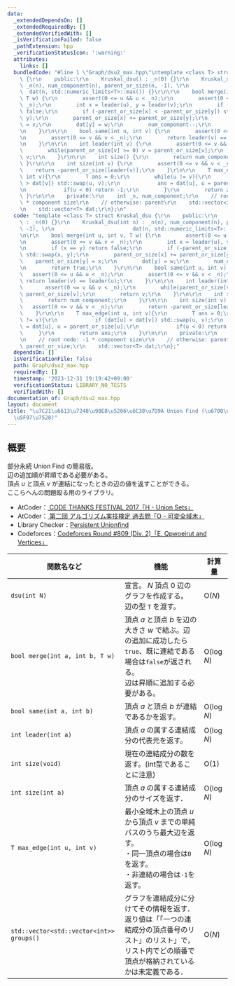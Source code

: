 ```yaml
---
data:
  _extendedDependsOn: []
  _extendedRequiredBy: []
  _extendedVerifiedWith: []
  _isVerificationFailed: false
  _pathExtension: hpp
  _verificationStatusIcon: ':warning:'
  attributes:
    links: []
  bundledCode: "#line 1 \"Graph/dsu2_max.hpp\"\ntemplate <class T> struct Kruskal_dsu\
    \ {\r\n    public:\r\n    Kruskal_dsu() : _n(0) {}\r\n    Kruskal_dsu(int n) :\
    \ _n(n), num_component(n), parent_or_size(n, -1), \r\n                       \
    \  dat(n, std::numeric_limits<T>::max()) {}\r\n\r\n    bool merge(int u, int v,\
    \ T w) {\r\n        assert(0 <= u && u < _n);\r\n        assert(0 <= v && v <\
    \ _n);\r\n        int x = leader(u), y = leader(v);\r\n        if (x == y) return\
    \ false;\r\n        if (-parent_or_size[x] < -parent_or_size[y]) std::swap(x,\
    \ y);\r\n        parent_or_size[x] += parent_or_size[y];\r\n        parent_or_size[y]\
    \ = x;\r\n        dat[y] = w;\r\n        num_component--;\r\n        return true;\r\
    \n    }\r\n\r\n    bool same(int u, int v) {\r\n        assert(0 <= u && u < _n);\r\
    \n        assert(0 <= v && v < _n);\r\n        return leader(v) == leader(u);\r\
    \n    }\r\n\r\n    int leader(int v) {\r\n        assert(0 <= v && v < _n);\r\n\
    \        while(parent_or_size[v] >= 0) v = parent_or_size[v];\r\n        return\
    \ v;\r\n    }\r\n\r\n    int size() {\r\n        return num_component;\r\n   \
    \ }\r\n\r\n    int size(int v) {\r\n        assert(0 <= v && v < _n);\r\n    \
    \    return -parent_or_size[leader(v)];\r\n    }\r\n\r\n    T max_edge(int u,\
    \ int v){\r\n        T ans = 0;\r\n        while(u != v){\r\n            if (dat[u]\
    \ > dat[v]) std::swap(u, v);\r\n            ans = dat[u], u = parent_or_size[u];\r\
    \n            if(u < 0) return -1;\r\n        }\r\n        return ans;\r\n   \
    \ }\r\n\r\n    private:\r\n    int _n, num_component;\r\n    // root node: -1\
    \ * component size\r\n    // otherwise: parent\r\n    std::vector<int> parent_or_size;\r\
    \n    std::vector<T> dat;\r\n};\n"
  code: "template <class T> struct Kruskal_dsu {\r\n    public:\r\n    Kruskal_dsu()\
    \ : _n(0) {}\r\n    Kruskal_dsu(int n) : _n(n), num_component(n), parent_or_size(n,\
    \ -1), \r\n                         dat(n, std::numeric_limits<T>::max()) {}\r\
    \n\r\n    bool merge(int u, int v, T w) {\r\n        assert(0 <= u && u < _n);\r\
    \n        assert(0 <= v && v < _n);\r\n        int x = leader(u), y = leader(v);\r\
    \n        if (x == y) return false;\r\n        if (-parent_or_size[x] < -parent_or_size[y])\
    \ std::swap(x, y);\r\n        parent_or_size[x] += parent_or_size[y];\r\n    \
    \    parent_or_size[y] = x;\r\n        dat[y] = w;\r\n        num_component--;\r\
    \n        return true;\r\n    }\r\n\r\n    bool same(int u, int v) {\r\n     \
    \   assert(0 <= u && u < _n);\r\n        assert(0 <= v && v < _n);\r\n       \
    \ return leader(v) == leader(u);\r\n    }\r\n\r\n    int leader(int v) {\r\n \
    \       assert(0 <= v && v < _n);\r\n        while(parent_or_size[v] >= 0) v =\
    \ parent_or_size[v];\r\n        return v;\r\n    }\r\n\r\n    int size() {\r\n\
    \        return num_component;\r\n    }\r\n\r\n    int size(int v) {\r\n     \
    \   assert(0 <= v && v < _n);\r\n        return -parent_or_size[leader(v)];\r\n\
    \    }\r\n\r\n    T max_edge(int u, int v){\r\n        T ans = 0;\r\n        while(u\
    \ != v){\r\n            if (dat[u] > dat[v]) std::swap(u, v);\r\n            ans\
    \ = dat[u], u = parent_or_size[u];\r\n            if(u < 0) return -1;\r\n   \
    \     }\r\n        return ans;\r\n    }\r\n\r\n    private:\r\n    int _n, num_component;\r\
    \n    // root node: -1 * component size\r\n    // otherwise: parent\r\n    std::vector<int>\
    \ parent_or_size;\r\n    std::vector<T> dat;\r\n};"
  dependsOn: []
  isVerificationFile: false
  path: Graph/dsu2_max.hpp
  requiredBy: []
  timestamp: '2023-12-31 19:19:42+09:00'
  verificationStatus: LIBRARY_NO_TESTS
  verifiedWith: []
documentation_of: Graph/dsu2_max.hpp
layout: document
title: "\u7C21\u6613\u7248\u90E8\u5206\u6C38\u7D9A Union Find (\u6700\u5927\u8FBA\u53D6\
  \u5F97\u7528)"
---
```


## 概要
部分永続 Union Find の簡易版。<br>
辺の追加順が昇順である必要がある。<br>
頂点 $u$ と頂点 $v$ が連結になったときの辺の値を返すことができる。<br>
ここらへんの問題殴る用のライブラリ。
<ul>
    <li>AtCoder：<a href="https://atcoder.jp/contests/code-thanks-festival-2017/tasks/code_thanks_festival_2017_h">
CODE THANKS FESTIVAL 2017「H - Union Sets」</a></li>
    <li>AtCoder：<a href="https://atcoder.jp/contests/past202004-open/tasks/past202004_o">
第二回 アルゴリズム実技検定 過去問「O - 可変全域木」</a></li>
    <li>Library Checker：<a href="https://judge.yosupo.jp/problem/persistent_unionfind">Persistent Unionfind</a></li>
    <li>Codeforces：<a href="https://codeforces.com/contest/1706/problem/E">Codeforces Round #809 (Div. 2)「E. Qpwoeirut and Vertices」</a></li>
</ul>

| 関数名など   | 機能        | 計算量    |
| ------------|----------- | ------------- |
|`dsu(int N)`|宣言。 $N$ 頂点 $0$ 辺のグラフを作成する。<br>辺の型 `T` を渡す。 | $\text{O} (N)$ | 
|`bool merge(int a, int b, T w)`|頂点 $a$ と頂点 $b$ を辺の大きさ $w$ で結ぶ。辺の追加に成功したら`true`、既に連結である場合は`false`が返される。<br>辺は昇順に追加する必要がある。 | $\text{O} (\log N)$ | 
|`bool same(int a, int b)`|頂点 $a$ と頂点 $b$ が連結であるかを返す。 | $\text{O} (\log N)$ | 
|`int leader(int a)`|頂点 $a$ の属する連結成分の代表元を返す。| $\text{O} (\log N)$ | 
|`int size(void)`|現在の連結成分の数を返す。(int型であることに注意)| $\text{O} (1)$ | 
|`int size(int a)`|頂点 $a$ の属する連結成分のサイズを返す．| $\text{O} (\log N)$ | 
|`T max_edge(int u, int v)`|最小全域木上の頂点 $u$ から頂点 $v$ までの単純パスのうち最大辺を返す。<br>・同一頂点の場合は`0`を返す。<br>・非連結の場合は`-1`を返す。| $\text{O} (\log N)$ | 
|`std::vector<std::vector<int>> groups()`|グラフを連結成分に分けてその情報を返す． 返り値は「「一つの連結成分の頂点番号のリスト」のリスト」で， リスト内でどの順番で頂点が格納されているかは未定義である．| $\text{O} (N)$ |
